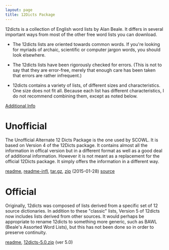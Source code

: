 ```yaml
---
layout: page
title: 12Dicts Package
---
```


12dicts is a collection of English word lists by Alan Beale. It
differs in several important ways from most of the other free word
lists you can download.

* The 12dicts lists are oriented towards common words. If you're
  looking for myriads of archaic, scientific or computer jargon words,
  you should look elsewhere.

* The 12dicts lists have been rigorously checked for errors. (This is
  not to say that they are error-free, merely that enough care has
  been taken that errors are rather infrequent.)

* 12dicts contains a variety of lists, of different sizes and
  characteristics. One size does not fit all. Because each list has
  different characteristics, I do not recommend combining them, except
  as noted below.

<a href="/12dicts-readme">Additional Info</a>

# Unofficial

The Unofficial Alternate 12 Dicts Package is the one used by SCOWL. It
is based on Version 4 of the 12Dicts package.  It contains almost all
the information in offical version but in a different format as well
as a good deal of additional information. However it is not meant as a
replacement for the official 12Dicts package. It simply offers the
information in a different way.

<a href="/alt12dicts-readme">readme</a>,
<a href="/alt12dicts-infl-readme">readme-infl</a>,
<a href="http://downloads.sourceforge.net/wordlist/alt12dicts-2015.01.28.tar.gz">tar.gz</a>,
<a href="http://downloads.sourceforge.net/wordlist/alt12dicts-2015.01.28.zip">zip</a>
(2015-01-28) 
[source](http://github.com/kevina/wordlist)        

# Official

Originally, 12dicts was composed of lists derived from a specific set
of 12 source dictionaries. In addition to these "classic" lists,
Version 5 of 12dicts now includes lists derived from other sources. It
would perhaps be appropriate to rename 12dicts to something more
generic, such as BAWL (Beale's Assorted Word Lists), but this has not been
done so in order to preserve continuity.

<a href="/12dicts-readme-r5">readme</a>, 
<a href="http://downloads.sourceforge.net/wordlist/12dicts-5.0.zip">12dicts-5.0.zip</a> (ver 5.0)

